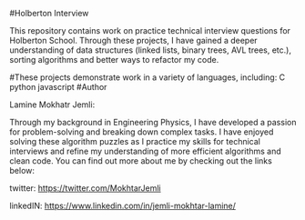 
#Holberton Interview

This repository contains work on practice technical interview questions for Holberton School. Through these projects, I have gained a deeper understanding of data structures (linked lists, binary trees, AVL trees, etc.), sorting algorithms and better ways to refactor my code.

#These projects demonstrate work in a variety of languages, including:
C
python
javascript
#Author

Lamine Mokhatr Jemli:

Through my background in Engineering Physics, I have developed a passion for problem-solving and breaking down complex tasks. I have enjoyed solving these algorithm puzzles as I practice my skills for technical interviews and refine my understanding of more efficient algorithms and clean code. You can find out more about me by checking out the links below:

twitter: https://twitter.com/MokhtarJemli


linkedIN: https://www.linkedin.com/in/jemli-mokhtar-lamine/
